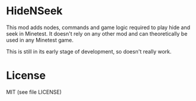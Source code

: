 # HideNSeek
This mod adds nodes, commands and game logic required to play hide and seek in Minetest. It doesn't rely on any other mod and can theoretically be used in any Minetest game.

This is still in its early stage of development, so doesn't really work.

# License
MIT (see file LICENSE)
